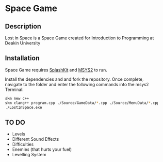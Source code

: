 # Space Game 
## Description
Lost in Space is a Space Game created for Introduction to Programming at Deakin University

## Installation

Space Game requires [SplashKit](https://www.splashkit.io/) and [MSYS2](https://www.msys2.org/) to run.

Install the dependencies and and fork the repository. Once complete, navigate to the folder and enter the following commands into the msys2 Terminal.

```sh
skm new c++
skm clang++ program.cpp ./Source/GameData/*.cpp ./Source/MenuData/*.cpp ./Source/Utilities/*.cpp -o LostInSpace.exe
./LostInSpace.exe
```

## TO DO
+ Levels
+ Different Sound Effects
+ Difficulties
+ Enemies (that hurts your fuel)
+ Levelling System